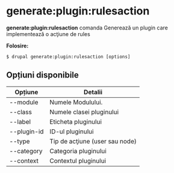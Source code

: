 # generate:plugin:rulesaction
**generate:plugin:rulesaction** comanda Generează un plugin care implementează o acţiune de rules

**Folosire:**
```
$ drupal generate:plugin:rulesaction [options] 
```

## Opțiuni disponibile
Opțiune | Detalii
-------|-------------
--module | Numele Modulului.
--class | Numele clasei pluginului
--label | Eticheta pluginului
--plugin-id | ID-ul pluginului
--type | Tip de acţiune (user sau node)
--category | Categoria pluginului
--context | Contextul pluginului
